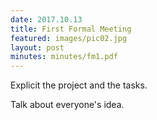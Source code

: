 ```yaml
---
date: 2017.10.13
title: First Formal Meeting
featured: images/pic02.jpg
layout: post
minutes: minutes/fm1.pdf
---
```


<p>Explicit the project and the tasks.</p>
<p>Talk about everyone's idea.</p>
